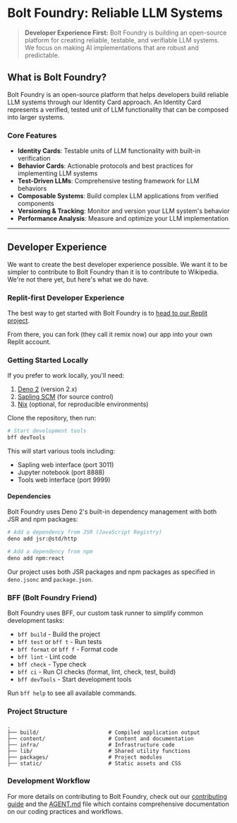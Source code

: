 # Bolt Foundry: Reliable LLM Systems

> **Developer Experience First:** Bolt Foundry is building an open-source
> platform for creating reliable, testable, and verifiable LLM systems. We focus
> on making AI implementations that are robust and predictable.

## What is Bolt Foundry?

Bolt Foundry is an open-source platform that helps developers build reliable LLM
systems through our Identity Card approach. An Identity Card represents a
verified, tested unit of LLM functionality that can be composed into larger
systems.

### Core Features

- **Identity Cards**: Testable units of LLM functionality with built-in
  verification
- **Behavior Cards**: Actionable protocols and best practices for implementing
  LLM systems
- **Test-Driven LLMs**: Comprehensive testing framework for LLM behaviors
- **Composable Systems**: Build complex LLM applications from verified
  components
- **Versioning & Tracking**: Monitor and version your LLM system's behavior
- **Performance Analysis**: Measure and optimize your LLM implementation

---

## Developer Experience

We want to create the best developer experience possible. We want it to be
simpler to contribute to Bolt Foundry than it is to contribute to Wikipedia.
We're not there yet, but here's what we do have.

### Replit-first Developer Experience

The best way to get started with Bolt Foundry is to
[head to our Replit project](https://replit.com/t/bolt-foundry/repls/Content-Foundry/view).

From there, you can fork (they call it remix now) our app into your own Replit
account.

### Getting Started Locally

If you prefer to work locally, you'll need:

1. [Deno 2](https://deno.com/) (version 2.x)
2. [Sapling SCM](https://sapling-scm.com/) (for source control)
3. [Nix](https://nixos.org/) (optional, for reproducible environments)

Clone the repository, then run:

```bash
# Start development tools
bff devTools
```

This will start various tools including:

- Sapling web interface (port 3011)
- Jupyter notebook (port 8888)
- Tools web interface (port 9999)

#### Dependencies

Bolt Foundry uses Deno 2's built-in dependency management with both JSR and
npm packages:

```bash
# Add a dependency from JSR (JavaScript Registry)
deno add jsr:@std/http

# Add a dependency from npm
deno add npm:react
```

Our project uses both JSR packages and npm packages as specified in `deno.jsonc`
and `package.json`.

### BFF (Bolt Foundry Friend)

Bolt Foundry uses BFF, our custom task runner to simplify common development
tasks:

- `bff build` - Build the project
- `bff test` or `bff t` - Run tests
- `bff format` or `bff f` - Format code
- `bff lint` - Lint code
- `bff check` - Type check
- `bff ci` - Run CI checks (format, lint, check, test, build)
- `bff devTools` - Start development tools

Run `bff help` to see all available commands.

### Project Structure

```
.
├── build/                      # Compiled application output
├── content/                    # Content and documentation
├── infra/                      # Infrastructure code
├── lib/                        # Shared utility functions
├── packages/                   # Project modules
├── static/                     # Static assets and CSS
```

### Development Workflow

For more details on contributing to Bolt Foundry, check out our
[contributing guide](/content/documentation/community/contributing.md) and the
[AGENT.md](AGENT.md) file which contains comprehensive documentation on our
coding practices and workflows.
